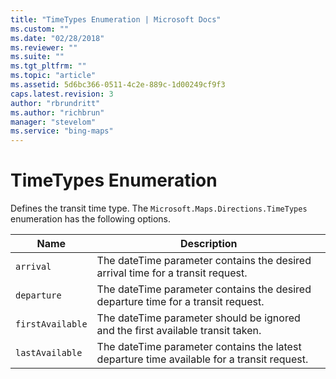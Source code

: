 ```yaml
---
title: "TimeTypes Enumeration | Microsoft Docs"
ms.custom: ""
ms.date: "02/28/2018"
ms.reviewer: ""
ms.suite: ""
ms.tgt_pltfrm: ""
ms.topic: "article"
ms.assetid: 5d6bc366-0511-4c2e-889c-1d00249cf9f3
caps.latest.revision: 3
author: "rbrundritt"
ms.author: "richbrun"
manager: "stevelom"
ms.service: "bing-maps"
---
```

# TimeTypes Enumeration
Defines the transit time type. The `Microsoft.Maps.Directions.TimeTypes` enumeration has the following options.

| Name             | Description                                                                                |
|------------------|--------------------------------------------------------------------------------------------|
| `arrival`        | The dateTime parameter contains the desired arrival time for a transit request.            |
| `departure`      | The dateTime parameter contains the desired departure time for a transit request.          |
| `firstAvailable` | The dateTime parameter should be ignored and the first available transit taken.            |
| `lastAvailable`  | The dateTime parameter contains the latest departure time available for a transit request. |

